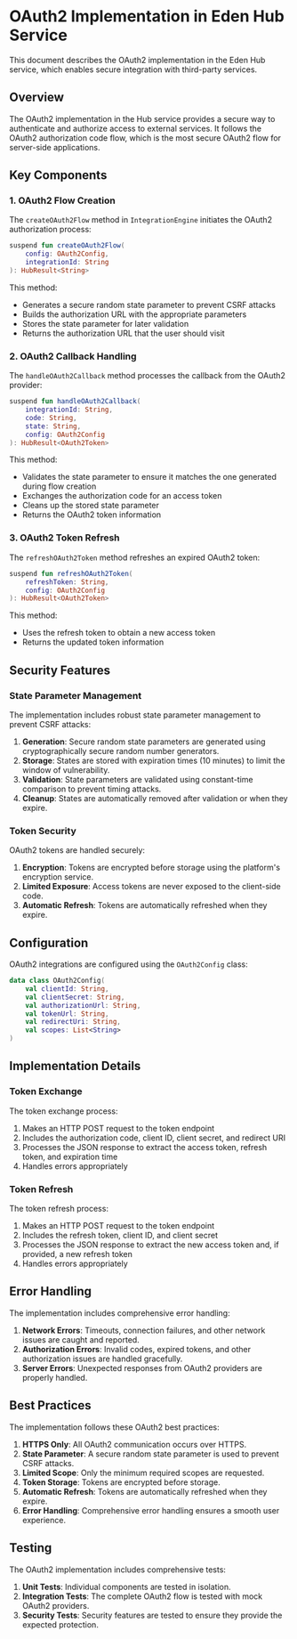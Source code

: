 # OAuth2 Implementation in Eden Hub Service

This document describes the OAuth2 implementation in the Eden Hub service, which enables secure integration with third-party services.

## Overview

The OAuth2 implementation in the Hub service provides a secure way to authenticate and authorize access to external services. It follows the OAuth2 authorization code flow, which is the most secure OAuth2 flow for server-side applications.

## Key Components

### 1. OAuth2 Flow Creation

The `createOAuth2Flow` method in `IntegrationEngine` initiates the OAuth2 authorization process:

```kotlin
suspend fun createOAuth2Flow(
    config: OAuth2Config,
    integrationId: String
): HubResult<String>
```

This method:
- Generates a secure random state parameter to prevent CSRF attacks
- Builds the authorization URL with the appropriate parameters
- Stores the state parameter for later validation
- Returns the authorization URL that the user should visit

### 2. OAuth2 Callback Handling

The `handleOAuth2Callback` method processes the callback from the OAuth2 provider:

```kotlin
suspend fun handleOAuth2Callback(
    integrationId: String,
    code: String,
    state: String,
    config: OAuth2Config
): HubResult<OAuth2Token>
```

This method:
- Validates the state parameter to ensure it matches the one generated during flow creation
- Exchanges the authorization code for an access token
- Cleans up the stored state parameter
- Returns the OAuth2 token information

### 3. OAuth2 Token Refresh

The `refreshOAuth2Token` method refreshes an expired OAuth2 token:

```kotlin
suspend fun refreshOAuth2Token(
    refreshToken: String,
    config: OAuth2Config
): HubResult<OAuth2Token>
```

This method:
- Uses the refresh token to obtain a new access token
- Returns the updated token information

## Security Features

### State Parameter Management

The implementation includes robust state parameter management to prevent CSRF attacks:

1. **Generation**: Secure random state parameters are generated using cryptographically secure random number generators.
2. **Storage**: States are stored with expiration times (10 minutes) to limit the window of vulnerability.
3. **Validation**: State parameters are validated using constant-time comparison to prevent timing attacks.
4. **Cleanup**: States are automatically removed after validation or when they expire.

### Token Security

OAuth2 tokens are handled securely:

1. **Encryption**: Tokens are encrypted before storage using the platform's encryption service.
2. **Limited Exposure**: Access tokens are never exposed to the client-side code.
3. **Automatic Refresh**: Tokens are automatically refreshed when they expire.

## Configuration

OAuth2 integrations are configured using the `OAuth2Config` class:

```kotlin
data class OAuth2Config(
    val clientId: String,
    val clientSecret: String,
    val authorizationUrl: String,
    val tokenUrl: String,
    val redirectUri: String,
    val scopes: List<String>
)
```

## Implementation Details

### Token Exchange

The token exchange process:

1. Makes an HTTP POST request to the token endpoint
2. Includes the authorization code, client ID, client secret, and redirect URI
3. Processes the JSON response to extract the access token, refresh token, and expiration time
4. Handles errors appropriately

### Token Refresh

The token refresh process:

1. Makes an HTTP POST request to the token endpoint
2. Includes the refresh token, client ID, and client secret
3. Processes the JSON response to extract the new access token and, if provided, a new refresh token
4. Handles errors appropriately

## Error Handling

The implementation includes comprehensive error handling:

1. **Network Errors**: Timeouts, connection failures, and other network issues are caught and reported.
2. **Authorization Errors**: Invalid codes, expired tokens, and other authorization issues are handled gracefully.
3. **Server Errors**: Unexpected responses from OAuth2 providers are properly handled.

## Best Practices

The implementation follows these OAuth2 best practices:

1. **HTTPS Only**: All OAuth2 communication occurs over HTTPS.
2. **State Parameter**: A secure random state parameter is used to prevent CSRF attacks.
3. **Limited Scope**: Only the minimum required scopes are requested.
4. **Token Storage**: Tokens are encrypted before storage.
5. **Automatic Refresh**: Tokens are automatically refreshed when they expire.
6. **Error Handling**: Comprehensive error handling ensures a smooth user experience.

## Testing

The OAuth2 implementation includes comprehensive tests:

1. **Unit Tests**: Individual components are tested in isolation.
2. **Integration Tests**: The complete OAuth2 flow is tested with mock OAuth2 providers.
3. **Security Tests**: Security features are tested to ensure they provide the expected protection.